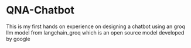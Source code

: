 # QNA-Chatbot
This is my first hands on experience on designing a chatbot using an groq llm model from langchain_groq which is an open source model developed by google
